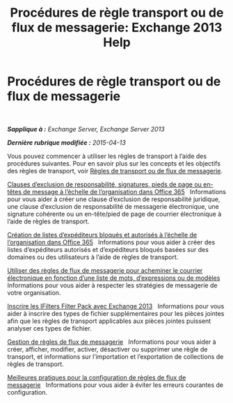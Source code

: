 ﻿---
title: 'Procédures de règle transport ou de flux de messagerie: Exchange 2013 Help'
TOCTitle: Procédures de règle transport ou de flux de messagerie
ms:assetid: f45f6eef-9e35-4ef4-97fa-1f6e277d14a1
ms:mtpsurl: https://technet.microsoft.com/fr-fr/library/Dn600440(v=EXCHG.150)
ms:contentKeyID: 61060524
ms.date: 04/24/2018
mtps_version: v=EXCHG.150
ms.translationtype: HT
---

# Procédures de règle transport ou de flux de messagerie

 

_**Sapplique à :** Exchange Server, Exchange Server 2013_

_**Dernière rubrique modifiée :** 2015-04-13_

Vous pouvez commencer à utiliser les règles de transport à l’aide des procédures suivantes. Pour en savoir plus sur les concepts et les objectifs des règles de transport, voir [Règles de transport ou de flux de messagerie](mail-flow-rules-transport-rules-in-exchange-2013-exchange-2013-help.md).

[Clauses d’exclusion de responsabilité, signatures, pieds de page ou en-têtes de message à l’échelle de l’organisation dans Office 365](https://technet.microsoft.com/fr-fr/library/dn600323\(v=exchg.150\))   Informations pour vous aider à créer une clause d’exclusion de responsabilité juridique, une clause d’exclusion de responsabilité de messagerie électronique, une signature cohérente ou un en-tête/pied de page de courrier électronique à l’aide de règles de transport.

[Création de listes d’expéditeurs bloqués et autorisés à l’échelle de l’organisation dans Office 365](https://technet.microsoft.com/fr-fr/library/dn198251\(v=exchg.150\))   Informations pour vous aider à créer des listes d’expéditeurs autorisés et d’expéditeurs bloqués basées sur des domaines ou des utilisateurs à l’aide de règles de transport.

[Utiliser des règles de flux de messagerie pour acheminer le courrier électronique en fonction d’une liste de mots, d’expressions ou de modèles](https://docs.microsoft.com/fr-fr/exchange/security-and-compliance/mail-flow-rules/use-rules-to-route-email) Informations pour vous aider à respecter les stratégies de messagerie de votre organisation.

[Inscrire les IFilters Filter Pack avec Exchange 2013](register-filter-pack-ifilters-with-exchange-2013-exchange-2013-help.md)   Informations pour vous aider à inscrire des types de fichier supplémentaires pour les pièces jointes afin que les règles de transport applicables aux pièces jointes puissent analyser ces types de fichier.

[Gestion de règles de flux de messagerie](https://docs.microsoft.com/fr-fr/exchange/security-and-compliance/mail-flow-rules/manage-mail-flow-rules)   Informations pour vous aider à créer, afficher, modifier, activer, désactiver ou supprimer une règle de transport, et informations sur l’importation et l’exportation de collections de règles de transport.

[Meilleures pratiques pour la configuration de règles de flux de messagerie](https://docs.microsoft.com/fr-fr/exchange/security-and-compliance/mail-flow-rules/configuration-best-practices)   Informations pour vous aider à éviter les erreurs courantes de configuration.


